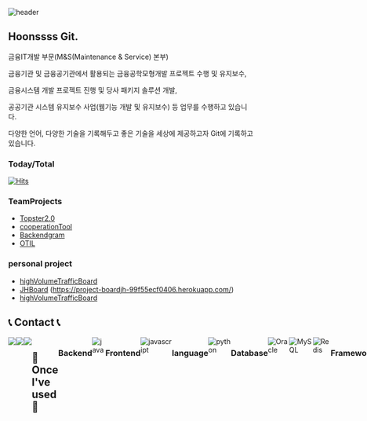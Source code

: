 ![header](https://capsule-render.vercel.app/api?type=Waving&height=200&text=YUN%20JAE%20HOON&fontColor=000000&color=gradient&animation=fadeIn)

## Hoonssss Git.
금융IT개발 부문(M&S(Maintenance & Service) 본부)

금융기관 및 금융공기관에서 활용되는 금융공학모형개발 프로젝트 수행 및 유지보수,

금융시스템 개발 프로젝트 진행 및 당사 패키지 솔루션 개발,

공공기관 시스템 유지보수 사업(웹기능 개발 및 유지보수) 등 업무를 수행하고 있습니다.

다양한 언어, 다양한 기술을 기록해두고 좋은 기술을 세상에 제공하고자 Git에 기록하고 있습니다.

### Today/Total
[![Hits](https://hits.seeyoufarm.com/api/count/incr/badge.svg?url=https%3A%2F%2Fgithub.com%2Fhoonssss%2Fhit-counter&count_bg=%239A9A9A&title_bg=%23847B7B&icon=&icon_color=%23E7E7E7&title=hits&edge_flat=false)](https://hits.seeyoufarm.com)

### TeamProjects
- [Topster2.0](https://github.com/hoonssss/topster2.0)
- [cooperationTool](https://github.com/hoonssss/cooperationTool)
- [Backendgram](https://github.com/hoonssss/B08-Backendgram)
- [OTIL](https://github.com/hoonssss/otil)
### personal project
- [highVolumeTrafficBoard](https://github.com/hoonssss/highVolumeTrafficBoard)
- [JHBoard](https://github.com/hoonssss/board) (https://project-boardjh-99f55ecf0406.herokuapp.com/)
- [highVolumeTrafficBoard](https://github.com/hoonssss/highVolumeTrafficBoard)
## 📞 Contact 📞
<div style="display:flex; flex-direction:row;">
    <a href="mailto:wogns8030@kakao.com">
        <img src="https://img.shields.io/badge/Kakao-00000F?style=for-the-badge&logo=Kakao&logoColor=white"> 
    </a>
    <a href="mailto:wogns8030@naver.com">
        <img src="https://img.shields.io/badge/naver-00000F?style=for-the-badge&logo=naver&logoColor=white"> 
    </a>
    <a href="mailto:wogns8060@gmail.com">
        <img src="https://img.shields.io/badge/google-00000F?style=for-the-badge&logo=google&logoColor=white"> 
    </a>


## 🔨 Once I've used 🔨
<p>
    
### Backend  
  <img alt="java" src="https://img.shields.io/badge/java-000000?style=for-the-badge&logo=java&logoColor=white"/>

### Frontend  
  <img alt="javascript" src="https://img.shields.io/badge/javascript-000000?style=for-the-badge&logo=javascript&logoColor=white"/>

### language
  <img alt="python" src="https://img.shields.io/badge/python-000000?style=for-the-badge&logo=python&logoColor=white"/>
  
### Database
  <img alt="Oracle" src="https://img.shields.io/badge/Oracle-00000F?style=for-the-badge&logo=Oracle&logoColor=white" />
  <img alt="MySQL" src="https://img.shields.io/badge/MySQL-00000F?style=for-the-badge&logo=mysql&logoColor=white" />
  <img alt="Redis" src="https://img.shields.io/badge/Redis-00000F?style=for-the-badge&logo=Redis&logoColor=white" />
  
### Framework
  <img alt="Spring" src="https://img.shields.io/badge/Spring-00000F?style=for-the-badge&logo=spring&logoColor=white" />
  <img alt="Spring Boot" src="https://img.shields.io/badge/Spring Boot-00000F?style=for-the-badge&logo=Spring Boot&logoColor=white" />
  <img alt="dhtmlx5" src="https://img.shields.io/badge/dhtmlx5-00000F?style=for-the-badge&logo=dhtmlx5&logoColor=white" />

### Version Control  
  <img alt="Git" src="https://img.shields.io/badge/Git-00000F?style=for-the-badge&logo=Git&logoColor=white" />
  <img alt="Github" src="https://img.shields.io/badge/Github-00000F?style=for-the-badge&logo=Github&logoColor=white" />

  
### Development Tools
  <img alt="IntelliJ IDEA" src="https://img.shields.io/badge/IntelliJ IDEA-000000?style=for-the-badge&logo=IntelliJ IDEA&logoColor=white" />
  <img alt="Eclipse IDE" src="https://img.shields.io/badge/Eclipse IDE-000000?style=for-the-badge&logo=Eclipse IDE&logoColor=white" />
  <img alt="DBeaver" src="https://img.shields.io/badge/DBeaver-000000?style=for-the-badge&logo=DBeaver&logoColor=white" />
  <img alt="docker" src="https://img.shields.io/badge/docker-00000F?style=for-the-badge&logo=docker&logoColor=white" />
</p>

### Server
  <img alt="AMAZON AWS" src="https://img.shields.io/badge/AMAZON AWS-00000F?style=for-the-badge&logo=AMAZON AWS&logoColor=white" />
  <img alt="FireBase" src="https://img.shields.io/badge/FireBase-00000F?style=for-the-badge&logo=FireBase&logoColor=white" />

### Communication
  <img alt="Notion" src="https://img.shields.io/badge/Notion-000000?style=for-the-badge&logo=notion&logoColor=white" />
  <img alt="Figma" src="https://img.shields.io/badge/Figma-00000F?style=for-the-badge&logo=Figma&logoColor=white" />


## ⭐️My Page
<p>
  <a href="https://www.instagram.com/jjhoonss/" target="_blank"><img alt="Instagram" src="https://img.shields.io/badge/Instagram-00000F?style=for-the-badge&logo=instagram&logoColor=white"/></a>
</p>


